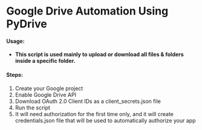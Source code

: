 # Google Drive Automation Using PyDrive
#### Usage:
* __This script is used mainly to upload or download all files & folders inside a specific folder.__
#### Steps:
1. Create your Google project
2. Enable Google Drive API
3. Download OAuth 2.0 Client IDs as a client_secrets.json file
4. Run the script
5. It will need authorization for the first time only, and it will create credentials.json file that will be used to automatically authorize your app
